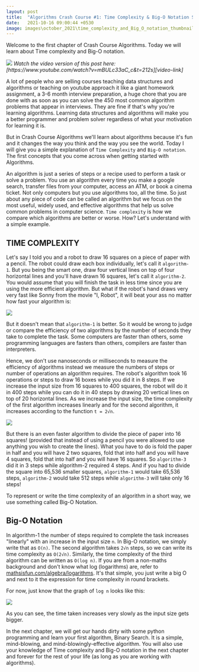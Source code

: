 ```yaml
---
layout: post
title:  "Algorithms Crash Course #1: Time Complexity & Big-O Notation Simply Explained"
date:   2021-10-16 09:00:44 +0530
image: images\october_2021\time_complexity_and_Big_O_notation_thumbnail.png
---
```

Welcome to the first chapter of Crash Course Algorithms. Today we will learn about Time complexity and Big-O notation.

<img src="\blog\images\october_2021\time_complexity_and_Big_O_notation_thumbnail.png?raw=true">
<em>Watch the video version of this post here: [https://www.youtube.com/watch?v=mBULc33aC_c&t=212s][video-link] </em>

A lot of people who are selling courses teaching data structures and algorithms or teaching on youtube approach it like a giant homework assignment, a 3-6 month interview preparation, a huge chore that you are done with as soon as you can solve the 450 most common algorithm problems that appear in interviews. They are fine if that's why you're learning algorithms. Learning data structures and algorithms will make you a better programmer and problem solver regardless of what your motivation for learning it is.

But in Crash Course Algorithms we'll learn about algorithms because it's fun and it changes the way you think and the way you see the world. Today I will give you a simple explanation of `Time Complexity` and `Big-O notation`. The first concepts that you come across when getting started with Algorithms. 

An algorithm is just a series of steps or a recipe used to perform a task or solve a problem. You use an algorithm every time you make a google search, transfer files from your computer, access an ATM, or book a cinema ticket. Not only computers but you use algorithms too, all the time. So just about any piece of code can be called an algorithm but we focus on the most useful, widely used, and effective algorithms that help us solve common problems in computer science. `Time complexity` is how we compare which algorithms are better or worse. How? Let's understand with a simple example.

## TIME COMPLEXITY

Let's say I told you and a robot to draw 16 squares on a piece of paper with a pencil. The robot could draw each box individually, let's call it `algorithm-1`. But you being the smart one, draw four vertical lines on top of four horizontal lines and you'll have drawn 16 squares, let's call it `algorithm-2`. You would assume that you will finish the task in less time since you are using the more efficient algorithm. But what if the robot's hand draws very very fast like Sonny from the movie "I, Robot", it will beat your ass no matter how fast your algorithm is: 

<img src="\blog\images\october_2021\sonny_drawing.gif?raw=true">

But it doesn't mean that `algorithm-1` is better. So it would be wrong to judge or compare the efficiency of two algorithms by the number of seconds they take to complete the task. Some computers are faster than others, some programming languages are fasters than others, compilers are faster than interpreters. 

Hence, we don't use nanoseconds or milliseconds to measure the efficiency of algorithms instead we measure the numbers of steps or number of operations an algorithm requires. The robot's algorithm took 16 operations or steps to draw 16 boxes while you did it in 8 steps. If we increase the input size from 16 squares to 400 squares, the robot will do it in 400 steps while you can do it in 40 steps by drawing 20 vertical lines on top of 20 horizontal lines. As we increase the input size, the time complexity of the first algorithm increases linearly and for the second algorithm, it increases according to the function `t = 2√n`.

<img src="\blog\images\october_2021\algorithm_graphs.png?raw=true">

But there is an even faster algorithm to divide the piece of paper into 16 squares! (provided that instead of using a pencil you were allowed to use anything you wish to create the lines). What you have to do is fold the paper in half and you will have 2 two squares, fold that into half and you will have 4 squares, fold that into half and you will have 16 squares. So `algorithm-3` did it in 3 steps while algorithm-2 required 4 steps. And if you had to divide the square into 65,536 smaller squares, `algorithm-1` would take 65,536 steps, `algorithm-2` would take 512 steps while `algorithm-3` will take only 16 steps! 

To represent or write the time complexity of an algorithm in a short way, we use something called Big-O Notation.

## Big-O Notation

In algorithm-1 the number of steps required to complete the task increases "linearly" with an increase in the input size `n`. In Big-O notation, we simply write that as `O(n)`. The second algorithm takes `2√n` steps, so we can write its time complexity as `O(2√n)`. Similarly, the time complexity of the third algorithm can be written as `O(log n)`. If you are from a non-maths background and don't know what log (logarithms) are, refer to [mathsisfun.com/algebra/logarithms][logarithms-explained]. It's that simple, you just write a big O and next to it the expression for time complexity in round brackets.

For now, just know that the graph of `log n` looks like this:

<img src="\blog\images\october_2021\log_n.png?raw=true">

As you can see, the time taken increases very slowly as the input size gets bigger.

In the next chapter, we will get our hands dirty with some python programming and learn your first algorithm, Binary Search. It is a simple, mind-blowing, and mind-blowingly-effective algorithm. You will also use your knowledge of Time complexity and Big-O notation in the next chapter and forever for the rest of your life (as long as you are working with algorithms).

[logarithms-explained]: https://www.mathsisfun.com/algebra/logarithms
[video-link]: https://www.youtube.com/watch?v=mBULc33aC_c&t=212s